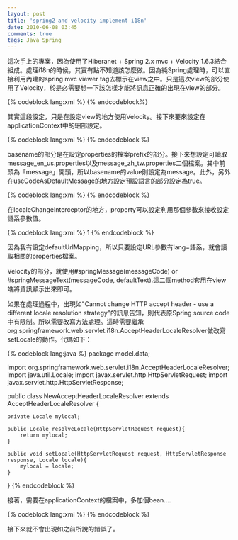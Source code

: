 ```yaml
---
layout: post
title: 'spring2 and velocity implement i18n'
date: 2010-06-08 03:45
comments: true
tags: Java Spring
---
```


這次手上的專案，因為使用了Hiberanet + Spring 2.x mvc + Velocity 1.6.3結合組成。處理i18n的時候，其實有點不知道該怎麼做。因為純Spring處理時，可以直接利用內建的spring mvc viewer tag去標示在view之中。只是這次view的部分使用了Velocity，於是必需要想一下該怎樣才能將訊息正確的出現在view的部分。
<!--more-->
{% codeblock lang:xml %}
<bean id="velocityConfig" class="org.springframework.web.servlet.view.velocity.VelocityConfigurer">
<property name="resourceLoaderPath" value="/" />
</bean>
{% endcodeblock%}

其實這段設定，只是在設定view的地方使用Velocity。接下來要來設定在applicationContext中的細部設定。

{% codeblock lang:xml %}
<bean id="messageSource">
<property name="basename" value="message" />
<property name="useCodeAsDefaultMessage" value="true" />
</bean>
{% endcodeblock %}

basename的部分是在設定properties的檔案prefix的部分。接下來想設定可讀取message_en_us.properties以及message_zh_tw.properties二個檔案。其中前頭為「message」開頭，所以basename的value則設定為message。此外，另外在useCodeAsDefaultMessage的地方設定預設語言的部分設定為true。

{% codeblock lang:xml %}
<bean id="localeChangeInterceptor">
<property name="paramName" value="lang" />
</bean>
{% endcodeblock %}

在localeChangeInterceptor的地方，property可以設定利用那個參數來接收設定語系參數值。

{% codeblock lang:xml %}
<bean id="defaultUrlMapping">
<property name="interceptors" ref="localeChangeInterceptor" />
<property name="order">
<value>1</value>
</property>
</bean>
{% endcodeblock %}

因為我有設定defaultUrlMapping，所以只要設定URL參數有lang=語系，就會讀取相關的properties檔案。

Velocity的部分，就使用#springMessage(messageCode) or #springMessageText(messageCode, defaultText).這二個method套用在view端將資訊顯示出來即可。

如果在處理過程中，出現如"Cannot change HTTP accept header - use a different locale resolution strategy"的訊息告知，則代表原Spring source code中有限制。所以需要改寫方法處理。這時需要繼承org.springframework.web.servlet.i18n.AcceptHeaderLocaleResolver做改寫setLocale的動作。代碼如下：

{% codeblock lang:java %}
package model.data;

import org.springframework.web.servlet.i18n.AcceptHeaderLocaleResolver;
import java.util.Locale;
import javax.servlet.http.HttpServletRequest;
import javax.servlet.http.HttpServletResponse;

public class NewAcceptHeaderLocaleResolver extends AcceptHeaderLocaleResolver {

    private Locale mylocal;

    public Locale resolveLocale(HttpServletRequest request){
        return mylocal;
    }

    public void setLocale(HttpServletRequest request, HttpServletResponse response, Locale locale){
        mylocal = locale;
    }
}
{% endcodeblock %}

接著，需要在applicationContext的檔案中，多加個bean....

{% codeblock lang:xml %}
<bean id="localeResolver" class="model.data.NewAcceptHeaderLocaleResolver" />
{% endcodeblock %}

接下來就不會出現如之前所說的錯誤了。